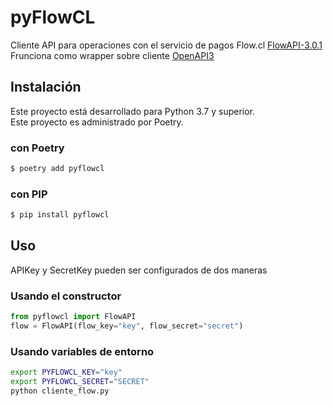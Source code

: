 # pyFlowCL

Cliente API para operaciones con el servicio de pagos Flow.cl  [FlowAPI-3.0.1](https://www.flow.cl/docs/api.html)  
Frunciona como wrapper sobre cliente [OpenAPI3](https://github.com/Dorthu/openapi3)  


## Instalación
Este proyecto está desarrollado para Python 3.7 y superior.  
Este proyecto es administrado por Poetry.  

### con Poetry
```bash
$ poetry add pyflowcl
```
### con PIP
```bash
$ pip install pyflowcl
```

## Uso
APIKey y SecretKey pueden ser configurados de dos maneras

### Usando el constructor
```python
from pyflowcl import FlowAPI
flow = FlowAPI(flow_key="key", flow_secret="secret")
```

### Usando variables de entorno
```bash
export PYFLOWCL_KEY="key"
export PYFLOWCL_SECRET="SECRET"
python cliente_flow.py
```

